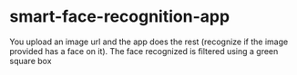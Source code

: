 # smart-face-recognition-app
You upload an image url and the app does the rest (recognize if the image provided has a face on it). The face recognized is filtered using a green square box
